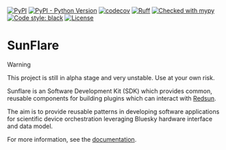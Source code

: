 [![PyPI](https://img.shields.io/pypi/v/sunflare.svg?color=green)](https://pypi.org/project/sunflare)
[![PyPI - Python Version](https://img.shields.io/pypi/pyversions/sunflare)](https://pypi.org/project/sunflare)
[![codecov](https://codecov.io/gh/redsun-acquisition/sunflare/graph/badge.svg?token=XAL7NBIU9N)](https://codecov.io/gh/redsun-acquisition/sunflare)
[![Ruff](https://img.shields.io/endpoint?url=https://raw.githubusercontent.com/astral-sh/ruff/main/assets/badge/v2.json)](https://github.com/astral-sh/ruff)
[![Checked with mypy](https://www.mypy-lang.org/static/mypy_badge.svg)](https://mypy-lang.org/)
[![Code style: black](https://img.shields.io/badge/code%20style-black-000000.svg)](https://github.com/psf/black)
[![License](https://img.shields.io/badge/License-Apache%202.0-blue.svg)](https://opensource.org/licenses/Apache-2.0)

# SunFlare

> [!WARNING]
> This project is still in alpha stage and very unstable. Use at your own risk.

Sunflare is an Software Development Kit (SDK) which provides common, reusable components for building plugins which can interact with [Redsun].

The aim is to provide reusable patterns in developing software applications for scientific device orchestration leveraging Bluesky hardware interface and data model.

For more information, see the [documentation].

[redsun]: https://redsun-acquisition.github.io/redsun/
[documentation]: https://redsun-acquisition.github.io/sunflare/
